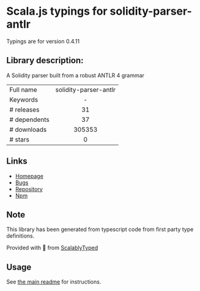
# Scala.js typings for solidity-parser-antlr

Typings are for version 0.4.11

## Library description:
A Solidity parser built from a robust ANTLR 4 grammar

|                    |                 |
| ------------------ | :-------------: |
| Full name          | solidity-parser-antlr |
| Keywords           | - |
| # releases         | 31 |
| # dependents       | 37 |
| # downloads        | 305353 |
| # stars            | 0 |

## Links
- [Homepage](https://github.com/federicobond/solidity-parser-antlr)
- [Bugs](https://github.com/federicobond/solidity-parser-antlr/issues)
- [Repository](https://github.com/federicobond/solidity-parser-antlr)
- [Npm](https://www.npmjs.com/package/solidity-parser-antlr)
    


## Note
This library has been generated from typescript code from first party type definitions.

Provided with :purple_heart: from [ScalablyTyped](https://github.com/oyvindberg/ScalablyTyped)

## Usage
See [the main readme](../../readme.md) for instructions.


